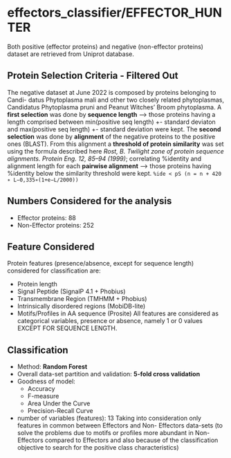 # effectors_classifier/EFFECTOR_HUNTER

Both positive (effector proteins) and negative (non-effector proteins) dataset are
retrieved from Uniprot database.

## Protein Selection Criteria - Filtered Out
The negative dataset at June 2022 is composed by proteins belonging to Candi-
datus Phytoplasma mali and other two closely related phytoplasmas, Candidatus
Phytoplasma pruni and Peanut Witches’ Broom phytoplasma.
A **first selection** was done by **sequence length** –> those proteins having a length
comprised between min(positive seq length) +- standard deviaton and max(positive
seq length) +- standard deviation were kept.
The **second selection** was done by **alignment** of the negative proteins to the
positive ones (BLAST). From this alignment a **threshold of protein similarity** was
set using the formula described here _Rost, B. Twilight zone of protein sequence
alignments. Protein Eng. 12, 85–94 (1999)_; correlating %identity and alignment
length for each **pairwise alignment** –> those proteins having %identity below the
similarity threshold were kept.
`%ide < pS (n = n + 420 ∗ L−0,335∗(1+e−L/2000))`

## Numbers Considered for the analysis
- Effector proteins: 88
- Non-Effector proteins: 252

## Feature Considered
Protein features (presence/absence, except for sequence length) considered for
classification are:
 - Protein length
- Signal Peptide (SignalP 4.1 + Phobius)
- Transmembrane Region (TMHMM + Phobius)
-  Intrinsically disordered regions (MobiDB-lite)
- Motifs/Profiles in AA sequence (Prosite)
All features are considered as categorical variables, presence or absence, namely 1
or 0 values EXCEPT FOR SEQUENCE LENGTH.

## Classification
- Method: **Random Forest**
- Overall data-set partition and validation: **5-fold cross validation**
- Goodness of model:
  - Accuracy
  - F-measure
  - Area Under the Curve
  - Precision-Recall Curve
- number of variables (features): 13
Taking into consideration only features in common between Effectors and Non-
Effectors data-sets (to solve the problems due to motifs or profiles more abundant
in Non-Effectors compared to Effectors and also because of the classification objective to search for the positive class characteristics)

